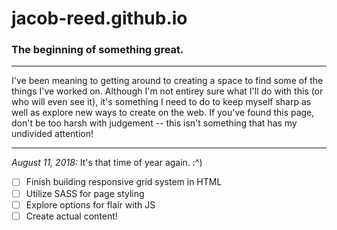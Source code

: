 # jacob-reed.github.io
### The beginning of something great.
***
I've been meaning to getting around to creating a space to find some of the things I've worked on. Although I'm not entirey sure what I'll do with this (or who will even see it), it's something I need to do to keep myself sharp as well as explore new ways to create on the web. If you've found this page, don't be too harsh with judgement -- this isn't something that has my undivided attention!
***
<em>August 11, 2018:</em> It's that time of year again. :^)

- [ ] Finish building responsive grid system in HTML
- [ ] Utilize SASS for page styling
- [ ] Explore options for flair with JS
- [ ] Create actual content!